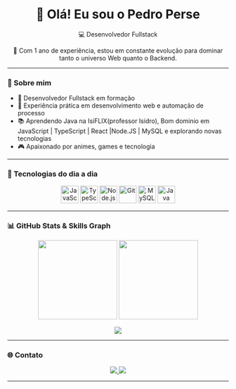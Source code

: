 <h1 align="center">👋 Olá! Eu sou o Pedro Perse</h1>

<p align="center">💻 Desenvolvedor Fullstack</p>

<p align="center">
  🚀 Com 1 ano de experiência, estou em constante evolução para dominar tanto o universo Web quanto o Backend.
</p>

---

### 🧠 Sobre mim

- 💼 Desenvolvedor Fullstack em formação
- 🔁 Experiência prática em desenvolvimento web e automação de processo
- 📚 Aprendendo Java na IsiFLIX(professor Isidro), Bom dominio em JavaScript | TypeScript | React |Node.JS | MySQL e explorando novas tecnologias
- 🎮 Apaixonado por animes, games e tecnologia

---

### 🧰 Tecnologias do dia a dia

<p align="center">
  <img src="https://cdn.jsdelivr.net/gh/devicons/devicon/icons/javascript/javascript-original.svg" width="40" title="JavaScript"/>
  <img src="https://cdn.jsdelivr.net/gh/devicons/devicon/icons/typescript/typescript-original.svg" width="40" title="TypeScript"/>
  <img src="https://cdn.jsdelivr.net/gh/devicons/devicon/icons/nodejs/nodejs-original.svg" width="40" title="Node.js"/>
  <img src="https://cdn.jsdelivr.net/gh/devicons/devicon/icons/git/git-original.svg" width="40" title="Git"/>
  <img src="https://cdn.jsdelivr.net/gh/devicons/devicon/icons/mysql/mysql-original.svg" width="40" title="MySQL"/>
  <img src="https://cdn.jsdelivr.net/gh/devicons/devicon/icons/java/java-original.svg" width="40" title="Java"/>
</p>

---

### 📊 GitHub Stats & Skills Graph

<p align="center">
  <img height="180em" src="https://github-readme-stats.vercel.app/api?username=PedroPerse&show_icons=true&theme=tokyonight&hide_border=false&count_private=true"/>
  <img height="180em" src="https://github-readme-stats.vercel.app/api/top-langs/?username=PedroPerse&layout=compact&langs_count=7&theme=tokyonight&hide_border=false"/>
</p>

<p align="center">
  <img src="https://github-profile-summary-cards.vercel.app/api/cards/profile-details?username=PedroPerse&theme=tokyonight" />
</p>

---

### 🌐 Contato

<p align="center">
  <a href="mailto:pedroperse1000@gmail.com">
    <img src="https://img.shields.io/badge/Gmail-D14836?style=for-the-badge&logo=gmail&logoColor=white" />
  </a>
  <a href="https://www.linkedin.com/in/pedro-henrique-de-oliveira-perse-29606b24b/">
    <img src="https://img.shields.io/badge/LinkedIn-0A66C2?style=for-the-badge&logo=linkedin&logoColor=white" />
  </a>
</p>

---

